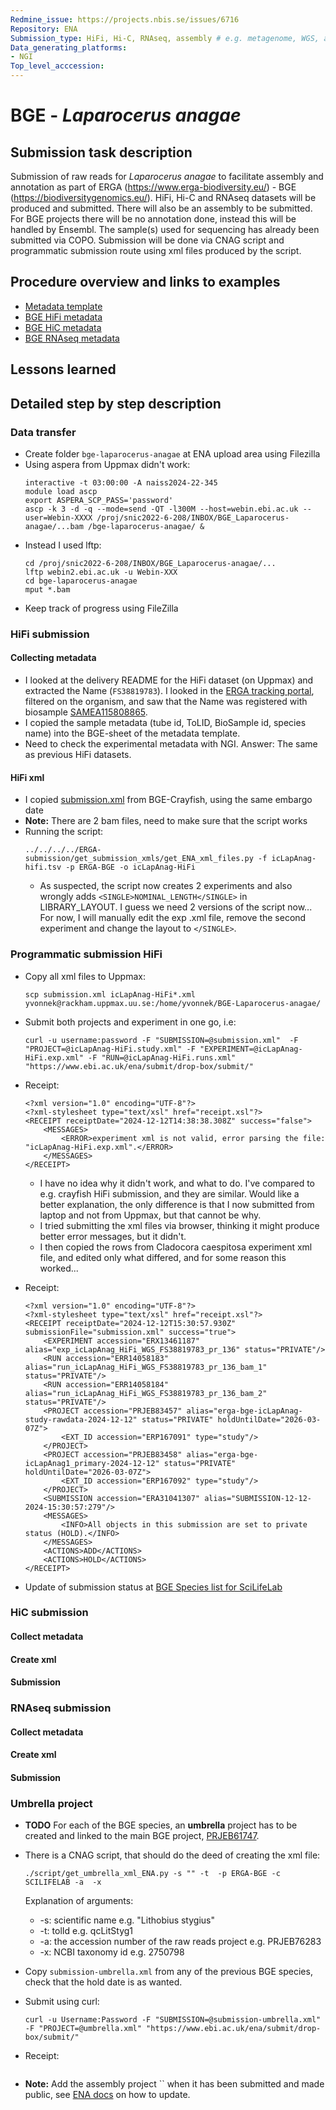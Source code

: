```yaml
---
Redmine_issue: https://projects.nbis.se/issues/6716
Repository: ENA
Submission_type: HiFi, Hi-C, RNAseq, assembly # e.g. metagenome, WGS, assembly, - IF RELEVANT
Data_generating_platforms:
- NGI
Top_level_acccession: 
---
```


# BGE - *Laparocerus anagae*

## Submission task description
Submission of raw reads for *Laparocerus anagae* to facilitate assembly and annotation as part of ERGA (https://www.erga-biodiversity.eu/) - BGE (https://biodiversitygenomics.eu/). HiFi, Hi-C and RNAseq datasets will be produced and submitted. There will also be an assembly to be submitted. For BGE projects there will be no annotation done, instead this will be handled by Ensembl. The sample(s) used for sequencing has already been submitted via COPO.
Submission will be done via CNAG script and programmatic submission route using xml files produced by the script.

## Procedure overview and links to examples

* [Metadata template](./data/BGE-Laparocerus-anagae-metadata.xlsx)
* [BGE HiFi metadata](./data/icLapAnag-hifi.tsv)
* [BGE HiC metadata](./data/-hic.tsv)
* [BGE RNAseq metadata](./data/-rnaseq.tsv)

## Lessons learned
<!-- What went well? What did not went so well? What would you have done differently? -->

## Detailed step by step description

### Data transfer
* Create folder `bge-laparocerus-anagae` at ENA upload area using Filezilla
* Using aspera from Uppmax didn't work:
    ```
    interactive -t 03:00:00 -A naiss2024-22-345
    module load ascp
    export ASPERA_SCP_PASS='password'
    ascp -k 3 -d -q --mode=send -QT -l300M --host=webin.ebi.ac.uk --user=Webin-XXXX /proj/snic2022-6-208/INBOX/BGE_Laparocerus-anagae/...bam /bge-laparocerus-anagae/ &
    ```
* Instead I used lftp:
    ```
    cd /proj/snic2022-6-208/INBOX/BGE_Laparocerus-anagae/...
    lftp webin2.ebi.ac.uk -u Webin-XXX
    cd bge-laparocerus-anagae
    mput *.bam
    ```
* Keep track of progress using FileZilla

### HiFi submission
#### Collecting metadata
* I looked at the delivery README for the HiFi dataset (on Uppmax) and extracted the Name (`FS38819783`). I looked in the [ERGA tracking portal](https://genomes.cnag.cat/erga-stream/samples/), filtered on the organism, and saw that the Name was registered with biosample [SAMEA115808865](https://www.ebi.ac.uk/biosamples/samples/SAMEA115808865).
* I copied the sample metadata (tube id, ToLID, BioSample id, species name) into the BGE-sheet of the metadata template.
* Need to check the experimental metadata with NGI. Answer: The same as previous HiFi datasets.

#### HiFi xml
* I copied [submission.xml](./data/submission.xml) from BGE-Crayfish, using the same embargo date
* **Note:** There are 2 bam files, need to make sure that the script works
* Running the script:
    ```
    ../../../../ERGA-submission/get_submission_xmls/get_ENA_xml_files.py -f icLapAnag-hifi.tsv -p ERGA-BGE -o icLapAnag-HiFi
    ```
    * As suspected, the script now creates 2 experiments and also wrongly adds `<SINGLE>NOMINAL_LENGTH</SINGLE>` in LIBRARY_LAYOUT. I guess we need 2 versions of the script now... For now, I will manually edit the exp .xml file, remove the second experiment and change the layout to `</SINGLE>`.

### Programmatic submission HiFi
* Copy all xml files to Uppmax:
    ```
    scp submission.xml icLapAnag-HiFi*.xml yvonnek@rackham.uppmax.uu.se:/home/yvonnek/BGE-Laparocerus-anagae/
    ```
* Submit both projects and experiment in one go, i.e:
    ```
    curl -u username:password -F "SUBMISSION=@submission.xml"  -F "PROJECT=@icLapAnag-HiFi.study.xml" -F "EXPERIMENT=@icLapAnag-HiFi.exp.xml" -F "RUN=@icLapAnag-HiFi.runs.xml" "https://www.ebi.ac.uk/ena/submit/drop-box/submit/"
    ```
* Receipt:
    ```
    <?xml version="1.0" encoding="UTF-8"?>
    <?xml-stylesheet type="text/xsl" href="receipt.xsl"?>
    <RECEIPT receiptDate="2024-12-12T14:38:38.308Z" success="false">
        <MESSAGES>
            <ERROR>experiment xml is not valid, error parsing the file: "icLapAnag-HiFi.exp.xml".</ERROR>
        </MESSAGES>
    </RECEIPT>
    ```
    * I have no idea why it didn't work, and what to do. I've compared to e.g. crayfish HiFi submission, and they are similar. Would like a better explanation, the only difference is that I now submitted from laptop and not from Uppmax, but that cannot be why.
    * I tried submitting the xml files via browser, thinking it might produce better error messages, but it didn't.
    * I then copied the rows from Cladocora caespitosa experiment xml file, and edited only what differed, and for some reason this worked...
* Receipt:
    ```
    <?xml version="1.0" encoding="UTF-8"?>
    <?xml-stylesheet type="text/xsl" href="receipt.xsl"?>
    <RECEIPT receiptDate="2024-12-12T15:30:57.930Z" submissionFile="submission.xml" success="true">
        <EXPERIMENT accession="ERX13461187" alias="exp_icLapAnag_HiFi_WGS_FS38819783_pr_136" status="PRIVATE"/>
        <RUN accession="ERR14058183" alias="run_icLapAnag_HiFi_WGS_FS38819783_pr_136_bam_1" status="PRIVATE"/>
        <RUN accession="ERR14058184" alias="run_icLapAnag_HiFi_WGS_FS38819783_pr_136_bam_2" status="PRIVATE"/>
        <PROJECT accession="PRJEB83457" alias="erga-bge-icLapAnag-study-rawdata-2024-12-12" status="PRIVATE" holdUntilDate="2026-03-07Z">
            <EXT_ID accession="ERP167091" type="study"/>
        </PROJECT>
        <PROJECT accession="PRJEB83458" alias="erga-bge-icLapAnag1_primary-2024-12-12" status="PRIVATE" holdUntilDate="2026-03-07Z">
            <EXT_ID accession="ERP167092" type="study"/>
        </PROJECT>
        <SUBMISSION accession="ERA31041307" alias="SUBMISSION-12-12-2024-15:30:57:279"/>
        <MESSAGES>
            <INFO>All objects in this submission are set to private status (HOLD).</INFO>
        </MESSAGES>
        <ACTIONS>ADD</ACTIONS>
        <ACTIONS>HOLD</ACTIONS>
    </RECEIPT>
    ```

* Update of submission status at [BGE Species list for SciLifeLab](https://docs.google.com/spreadsheets/d/1mSuL_qGffscer7G1FaiEOdyR68igscJB0CjDNSCNsvg/)

### HiC submission
#### Collect metadata
#### Create xml
#### Submission

### RNAseq submission
#### Collect metadata
#### Create xml
#### Submission

### Umbrella project
* **TODO**
For each of the BGE species, an **umbrella** project has to be created and linked to the main BGE project, [PRJEB61747](https://www.ebi.ac.uk/ena/browser/view/PRJEB61747).

* There is a CNAG script, that should do the deed of creating the xml file:
    ```
    ./script/get_umbrella_xml_ENA.py -s "" -t  -p ERGA-BGE -c SCILIFELAB -a  -x 
    ```
    Explanation of arguments:
    * -s: scientific name e.g. "Lithobius stygius"
    * -t: tolId e.g. qcLitStyg1
    * -a: the accession number of the raw reads project e.g. PRJEB76283
    * -x: NCBI taxonomy id e.g. 2750798

* Copy `submission-umbrella.xml` from any of the previous BGE species, check that the hold date is as wanted.
* Submit using curl:
    ```
    curl -u Username:Password -F "SUBMISSION=@submission-umbrella.xml" -F "PROJECT=@umbrella.xml" "https://www.ebi.ac.uk/ena/submit/drop-box/submit/"
    ```
* Receipt:
    ```
    
    ```
* **Note:** Add the assembly project `` when it has been submitted and made public, see [ENA docs](https://ena-docs.readthedocs.io/en/latest/faq/umbrella.html#adding-children-to-an-umbrella) on how to update.
